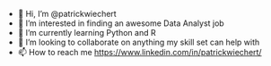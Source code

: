- 👋 Hi, I’m @patrickwiechert
- 👀 I’m interested in finding an awesome Data Analyst job
- 🌱 I’m currently learning Python and R
- 💞️ I’m looking to collaborate on anything my skill set can help with
- 📫 How to reach me https://www.linkedin.com/in/patrickwiechert/

<!---
patrickwiechert/patrickwiechert is a ✨ special ✨ repository because its `README.md` (this file) appears on your GitHub profile.
You can click the Preview link to take a look at your changes.
--->
